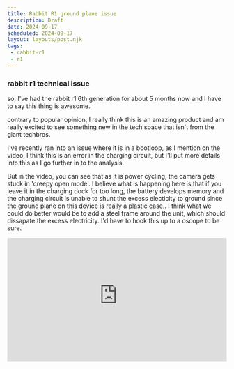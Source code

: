 ```yaml
---
title: Rabbit R1 ground plane issue
description: Draft
date: 2024-09-17
scheduled: 2024-09-17
layout: layouts/post.njk
tags:
 - rabbit-r1
 - r1
---
```


### rabbit r1 technical issue
so, I've had the rabbit r1 6th generation for about 5 months now and I have to say 
this thing is awesome. 

contrary to popular opinion, I really think this is an amazing product and am really excited to see something new in the tech space that isn't from the giant techbros. 

I've recently ran into an issue where it is in a bootloop, as I mention on the video, I think this is an error in the charging circuit, but I'll put more details into this as I go further in to the analysis. 

But in the video, you can see that as it is power cycling, the camera gets stuck
in 'creepy open mode'. I believe what is happening here is that if you leave it in the charging dock for too long, the battery develops memory and the charging circuit is unable to shunt the excess electicity to ground since the ground plane on this device is really a plastic case.. I think what we could do better would be to add a steel frame around the unit, which should dissapate the excess electricity. I'd have to hook this up to a oscope to be sure. 

<div style="position: relative; padding-top: 56.25%;">
  <iframe
    src="https://customer-gumhm6zr3upeseg1.cloudflarestream.com/c44be07a440a4b1c391ae3dbeb33d855/iframe?preload=true&autoplay=true&poster=https%3A%2F%2Fcustomer-gumhm6zr3upeseg1.cloudflarestream.com%2Fc44be07a440a4b1c391ae3dbeb33d855%2Fthumbnails%2Fthumbnail.jpg%3Ftime%3D%26height%3D600"
    loading="lazy"
    style="border: none; position: absolute; top: 0; left: 0; height: 100%; width: 100%;"
    allow="accelerometer; gyroscope; autoplay; encrypted-media; picture-in-picture;"
    allowfullscreen="true"
  ></iframe>
</div>